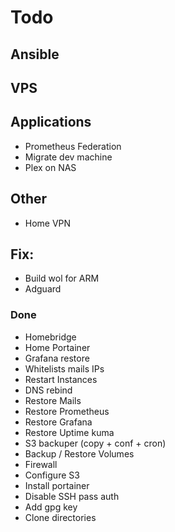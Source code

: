 # Todo

## Ansible

## VPS

## Applications
- Prometheus Federation
- Migrate dev machine
- Plex on NAS

## Other
- Home VPN

## Fix:
- Build wol for ARM
- Adguard



### Done
- Homebridge
- Home Portainer
- Grafana restore
- Whitelists mails IPs 
- Restart Instances
- DNS rebind
- Restore Mails
- Restore Prometheus
- Restore Grafana
- Restore Uptime kuma
- S3 backuper (copy + conf + cron)
- Backup / Restore Volumes
- Firewall
- Configure S3
- Install portainer
- Disable SSH pass auth
- Add gpg key
- Clone directories